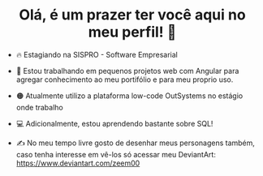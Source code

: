 <h1 style="text-align: center;">Olá, é um prazer ter você aqui no meu perfil! 👋</h1>



 - 🔥 Estagiando na SISPRO - Software Empresarial

 - 💠 Estou trabalhando em pequenos projetos web com Angular para agregar conhecimento ao meu portifólio e para meu proprio uso.

 - 🟠 Atualmente utilizo a plataforma low-code OutSystems no estágio onde trabalho

 - 💻 Adicionalmente, estou aprendendo bastante sobre SQL!

 - ✍️ No meu tempo livre gosto de desenhar meus personagens também, caso tenha interesse em vê-los só acessar meu DeviantArt: https://www.deviantart.com/zeem00
